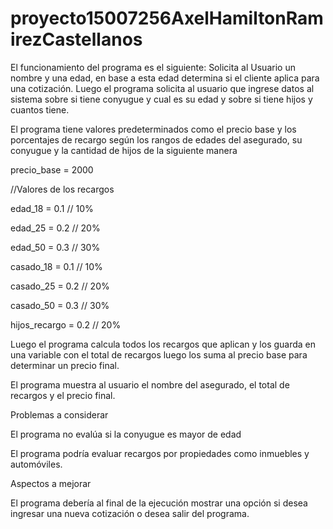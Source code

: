 # proyecto15007256AxelHamiltonRamirezCastellanos
El funcionamiento del programa es el siguiente: Solicita al Usuario un nombre y una edad, en base a esta edad determina si el cliente aplica para una cotización. Luego el programa solicita al usuario que ingrese datos al sistema sobre si tiene conyugue y cual es su edad y sobre si tiene hijos y cuantos tiene.  

El programa tiene valores predeterminados como el precio base y los porcentajes de recargo según los rangos de edades del asegurado, su conyugue y la cantidad de hijos de la siguiente manera  

precio_base = 2000 

//Valores de los recargos  

edad_18 = 0.1 // 10% 

edad_25 = 0.2 // 20% 

edad_50 = 0.3 // 30% 
 

casado_18 = 0.1 // 10% 

casado_25 = 0.2 // 20% 

 casado_50 = 0.3 // 30% 

 

hijos_recargo = 0.2 // 20% 

Luego el programa calcula todos los recargos que aplican y los guarda en una variable con el total de recargos luego los suma al precio base para determinar un precio final.  

El programa muestra al usuario el nombre del asegurado, el total de recargos y el precio final.  

 

Problemas a considerar  

El programa no evalúa si la conyugue es mayor de edad 

El programa podría evaluar recargos por propiedades como inmuebles y automóviles.  

 

Aspectos a mejorar 

El programa debería al final de la ejecución mostrar una opción si desea ingresar una nueva cotización o desea salir del programa.  